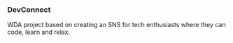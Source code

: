 ### DevConnect
WDA project based on creating an SNS for tech enthusiasts where they can code, learn and relax.